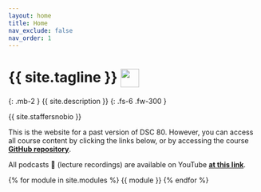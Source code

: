 ```yaml
---
layout: home
title: Home
nav_exclude: false
nav_order: 1
---
```


# {{ site.tagline }} <img src='favicon.ico' style='vertical-align: text-top' width=37>
{: .mb-2 }
{{ site.description }}
{: .fs-6 .fw-300 }

{{ site.staffersnobio }}

This is the website for a past version of DSC 80. However, you can access all course content by clicking the links below, or by accessing the course [**GitHub repository**](https://github.com/dsc-courses/dsc80-2022-sp/).

All podcasts 🎥 (lecture recordings) are available on YouTube [**at this link**](https://youtube.com/playlist?list=PLDNbnocpJUhYy_qYOS_CV4zmigqC6AOhv).

{% for module in site.modules %}
{{ module }}
{% endfor %}
